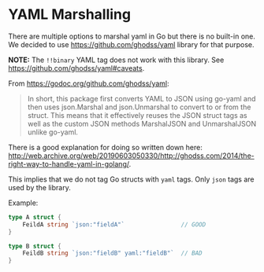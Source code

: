 # YAML Marshalling

There are multiple options to marshal yaml in Go but there is no built-in one.
We decided to use https://github.com/ghodss/yaml library for that purpose.

**NOTE:** The `!!binary` YAML tag does not work with this library. See
https://github.com/ghodss/yaml#caveats.

From https://godoc.org/github.com/ghodss/yaml:

> In short, this package first converts YAML to JSON using go-yaml and then
> uses json.Marshal and json.Unmarshal to convert to or from the struct. This
> means that it effectively reuses the JSON struct tags as well as the custom
> JSON methods MarshalJSON and UnmarshalJSON unlike go-yaml.

There is a good explanation for doing so written down here:
http://web.archive.org/web/20190603050330/http://ghodss.com/2014/the-right-way-to-handle-yaml-in-golang/.

This implies that we do not tag Go structs with `yaml` tags. Only `json` tags
are used by the library.

Example:

```go
type A struct {
	FeildA string `json:"fieldA"`                // GOOD
}

type B struct {
	FeildB string `json:"fieldB" yaml:"fieldB"`  // BAD
}
```

